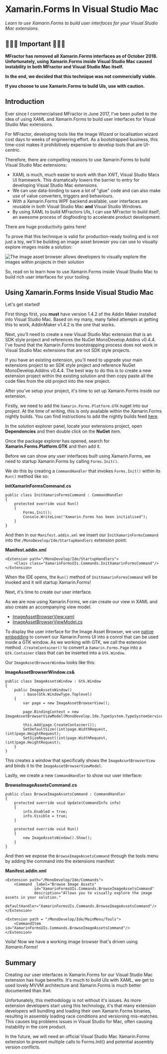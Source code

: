 # Xamarin.Forms In Visual Studio Mac

*Learn to use Xamarin.Forms to build user interfaces for your Visual Studio Mac extensions.*

## 🚨🚨🚨 Important 🚨🚨🚨

**MFractor has removed all Xamarin.Forms interfaces as of October 2018. Unfortunately, using Xamarin.Forms inside Visual Studio Mac caused instability in both MFractor and Visual Studio Mac itself.**

**In the end, we decided that this technique was not commercially viable.**

**If you choose to use Xamarin.Forms to build UIs, use with caution.**

## Introduction

Ever since I commercialised MFractor in June 2017, I've been pulled to the idea of using XAML and Xamarin.Forms to build user interfaces for Visual Studio Mac extensions.

For MFractor, developing tools like the Image Wizard or localisation wizard cost days to weeks of engineering effort. As a bootstrapped business, this time-cost makes it prohibitively expensive to develop tools that are UI-centric.

Therefore, there are compelling reasons to use Xamarin.Forms to build Visual Studio Mac extensions:

 * XAML is much, much easier to work with than XWT, Visual Studio Macs UI framework. This dramatically lowers the barrier to entry for developing Visual Studio Mac extensions.
 * We can use data-binding to save a lot of "glue" code and can also make use of value converters, triggers and behaviours.
 * With a Xamarin.Forms WPF backend available, user interfaces are reusable in both Visual Studio Mac **and** Visual Studio Windows.
 * By using XAML to build MFractors UIs, I can use MFractor to build itself; an awesome process of dogfooding to accelerate product development.

There are huge productivity gains here!

To prove that this technique is valid for production-ready tooling and is not just a toy, we'll be building an image asset browser you can use to visually explore images inside a solution:

![The image asset browser allows developers to visually explore the images within projects in their solution](img/image-asset-browser.png)

So, read on to learn how to use Xamarin.Forms inside Visual Studio Mac to build rich user interfaces for your tooling.

## Using Xamarin.Forms Inside Visual Studio Mac

Let's get started!

First things first, you **must** have version 1.4.2 of the Addin Maker installed into Visual Studio Mac. Based on my many, many failed attempts at getting this to work, AddinMaker v1.4.2 is the one that works.

Next, you'll need to create a new Visual Studio Mac extension that is an SDK style project and references the NuGet MonoDevelop.Addins v0.4.4. I've found that the Xamarin.Forms bootstrapping process does not work in Visual Studio Mac extensions that are not SDK style projects.

If you have an existing extension, you'll need to upgrade your main extensions project to an SDK style project and reference NuGet MonoDevelop.Addins v0.4.4. The best way to do this is to create a new extension project within the existing solution and then copy paste all the code files from the old project into the new project.

After you've setup your project, it's time to set up Xamarin.Forms inside our extension.

Firstly, we need to add the `Xamarin.Forms.Platform.GTK` nuget into our project. At the time of writing, this is only available within the Xamarin.Forms nightly builds. You can find instructions to add the nightly builds feed [here](https://blog.xamarin.com/try-the-latest-in-xamarin-forms-with-nightly-builds/).

In the solution explorer panel, locate your extensions project, open **Dependencies** and then double click on the **NuGet** item.

Once the package explorer has opened, search for **Xamarin.Forms.Platform.GTK** and then add it.

Before we can show any user interfaces built using Xamarin.Forms, we need to startup Xamarin.Forms by calling `Forms.Init()`.

We do this by creating a `CommandHandler` that invokes `Forms.Init()` within its `Run()` method like so:

**InitXamarinFormsCommand.cs**
```
public class InitXamarinFormsCommand : CommandHandler
{
	protected override void Run()
	{
        Forms.Init();
        Console.WriteLine("Xamarin.Forms has been initialised");
	}
}
```

And then in our `Manifest.addin.xml` we insert our `InitXamarinFormsCommand` into the `/MonoDevelop/Ide/StartupHandlers` extension point:

**Manifest.addin.xml**
```
<Extension path="/MonoDevelop/Ide/StartupHandlers">
    <Class class="XamarinFormsUIs.Commands.InitXamarinFormsCommand"/>
</Extension>
```

When the IDE opens, the `Run()` method of `InitXamarinFormsCommand` will be invoked and it will startup Xamarin.Forms!

Next, it's time to create our user interface.

As we are now using Xamarin.Forms, we can create our view in XAML and also create an accompanying view model.

 * [ImageAssetBrowserView.xaml](src/XamarinFormsUIs/Views/ImageAssetBrowserView.xaml)
 * [ImageAssetBrowserViewModel.cs](src/XamarinFormsUIs/ViewModels/ImageAssetBrowserViewModel.cs)

To display the user interface for the Image Asset Browser, we use [native embedding](https://blog.xamarin.com/unleashed-embedding-xamarin-forms-in-xamarin-native/) to convert our Xamarin.Forms UI into a conrol that can be used inside a GTK window. As we working with GTK, we call the extension method `.CreateContainer()` to convert a `Xamarin.Forms.Page` into a `Gtk.Container` class that can be inserted into a `Gtk.Window`.

Our `ImageAssetBrowserWindow` looks like this:

**ImageAssetBrowserWindow.cs&**
```
public class ImageAssetsWindow : Gtk.Window
{
    public ImageAssetsWindow()
        : base(Gtk.WindowType.Toplevel)
    {
        var page = new ImageAssetBrowserView();

        page.BindingContext = new ImageAssetBrowserViewModel(MonoDevelop.Ide.TypeSystem.TypeSystemService.Workspace.CurrentSolution);

        this.Add(page.CreateContainer());
        SetDefaultSize((int)page.WidthRequest, (int)page.HeightRequest);
        SetSizeRequest((int)page.WidthRequest, (int)page.HeightRequest);
    }
}
```

This creates a window that specifically shows the `ImageAssetBrowserView` and binds it to the `ImageAssetBrowserViewModel`.

Lastly, we create a new `CommandHandler` to show our user interface:

**BrowseImageAssetsCommand.cs**
```
public class BrowseImageAssetsCommand : CommandHandler
{
	protected override void Update(CommandInfo info)
	{
        info.Enabled = true;
        info.Visible = true;
	}

    protected override void Run()
    {
        new ImageAssetsWindow().Show();
    }
}
```

And then we expose the `BrowseImageAssetsCommand` through the tools menu by adding the command into the extensions manifest:

**Manifest.addin.xml**
```
<Extension path="/MonoDevelop/Ide/Commands">
    <Command _label="Browse Image Assets"
             id="XamarinFormsUIs.Commands.BrowseImageAssetsCommand"
             description="Allows you to visually explore the image assets in your solution."
             defaultHandler="XamarinFormsUIs.Commands.BrowseImageAssetsCommand"/>
</Extension>

<Extension path = "/MonoDevelop/Ide/MainMenu/Tools">
    <CommandItem id="XamarinFormsUIs.Commands.BrowseImageAssetsCommand"/>
</Extension>
```

Voila! Now we have a working image browser that's driven using *Xamarin.Forms*!

## Summary

Creating our user interfaces in Xamarin.Forms for our Visual Studio Mac extension has huge benefits. It's much to build UIs with XAML, we get to used lovely MVVM architecture and Xamarin.Forms is much better documented than Xwt.

Unfortunately, this methodology is not without it's issues. As more extension developers start using this technology, it's that many extension developers will bundling and loading their own Xamarin.Forms binaries, resulting in assembly loading race conditions and versioning mis-matches. This causes big problems issues in Visual Studio for Mac, often causing instability in the core product.

In the future, we will need an official Visual Studio Mac Xamarin.Forms extension to prevent multiple calls to Forms.Init() and potential assembly version conflicts.
